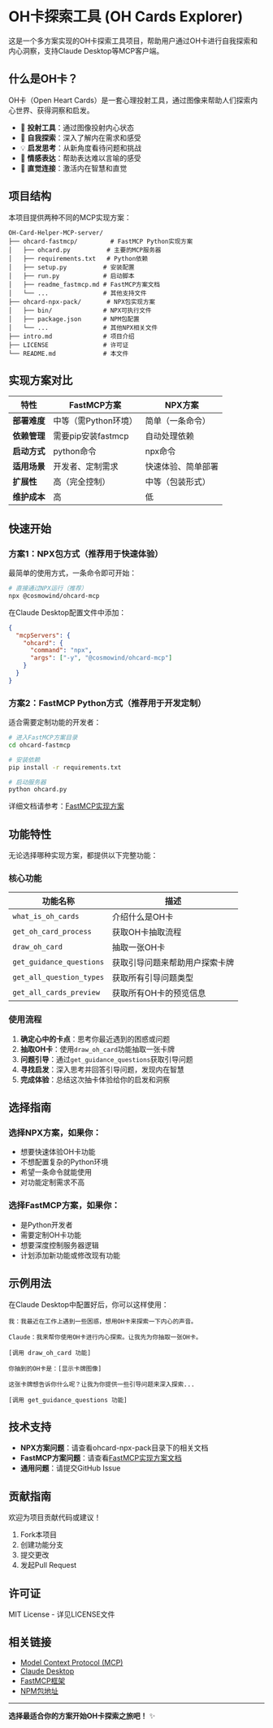 # OH卡探索工具 (OH Cards Explorer)

这是一个多方案实现的OH卡探索工具项目，帮助用户通过OH卡进行自我探索和内心洞察，支持Claude Desktop等MCP客户端。

## 什么是OH卡？

OH卡（Open Heart Cards）是一套心理投射工具，通过图像来帮助人们探索内心世界、获得洞察和启发。

- 🎯 **投射工具**：通过图像投射内心状态
- 🌟 **自我探索**：深入了解内在需求和感受
- 💡 **启发思考**：从新角度看待问题和挑战
- 🌈 **情感表达**：帮助表达难以言喻的感受
- 🔮 **直觉连接**：激活内在智慧和直觉

## 项目结构

本项目提供两种不同的MCP实现方案：

```
OH-Card-Helper-MCP-server/
├── ohcard-fastmcp/         # FastMCP Python实现方案
│   ├── ohcard.py          # 主要的MCP服务器
│   ├── requirements.txt   # Python依赖
│   ├── setup.py          # 安装配置
│   ├── run.py            # 启动脚本
│   ├── readme_fastmcp.md # FastMCP方案文档
│   └── ...               # 其他支持文件
├── ohcard-npx-pack/       # NPX包实现方案
│   ├── bin/              # NPX可执行文件
│   ├── package.json      # NPM包配置
│   └── ...               # 其他NPX相关文件
├── intro.md              # 项目介绍
├── LICENSE               # 许可证
└── README.md             # 本文件
```

## 实现方案对比

| 特性 | FastMCP方案 | NPX方案 |
|------|-------------|---------|
| **部署难度** | 中等（需Python环境） | 简单（一条命令） |
| **依赖管理** | 需要pip安装fastmcp | 自动处理依赖 |
| **启动方式** | python命令 | npx命令 |
| **适用场景** | 开发者、定制需求 | 快速体验、简单部署 |
| **扩展性** | 高（完全控制） | 中等（包装形式） |
| **维护成本** | 高 | 低 |

## 快速开始

### 方案1：NPX包方式（推荐用于快速体验）

最简单的使用方式，一条命令即可开始：

```bash
# 直接通过NPX运行（推荐）
npx @cosmowind/ohcard-mcp
```

在Claude Desktop配置文件中添加：
```json
{
  "mcpServers": {
    "ohcard": {
      "command": "npx",
      "args": ["-y", "@cosmowind/ohcard-mcp"]
    }
  }
}
```

### 方案2：FastMCP Python方式（推荐用于开发定制）

适合需要定制功能的开发者：

```bash
# 进入FastMCP方案目录
cd ohcard-fastmcp

# 安装依赖
pip install -r requirements.txt

# 启动服务器
python ohcard.py
```

详细文档请参考：[FastMCP实现方案](ohcard-fastmcp/readme_fastmcp.md)

## 功能特性

无论选择哪种实现方案，都提供以下完整功能：

### 核心功能
| 功能名称 | 描述 |
|---------|------|
| `what_is_oh_cards` | 介绍什么是OH卡 |
| `get_oh_card_process` | 获取OH卡抽取流程 |
| `draw_oh_card` | 抽取一张OH卡 |
| `get_guidance_questions` | 获取引导问题来帮助用户探索卡牌 |
| `get_all_question_types` | 获取所有引导问题类型 |
| `get_all_cards_preview` | 获取所有OH卡的预览信息 |

### 使用流程

1. **确定心中的卡点**：思考你最近遇到的困惑或问题
2. **抽取OH卡**：使用`draw_oh_card`功能抽取一张卡牌
3. **问题引导**：通过`get_guidance_questions`获取引导问题
4. **寻找启发**：深入思考并回答引导问题，发现内在智慧
5. **完成体验**：总结这次抽卡体验给你的启发和洞察

## 选择指南

### 选择NPX方案，如果你：
- 想要快速体验OH卡功能
- 不想配置复杂的Python环境
- 希望一条命令就能使用
- 对功能定制需求不高

### 选择FastMCP方案，如果你：
- 是Python开发者
- 需要定制OH卡功能
- 想要深度控制服务器逻辑
- 计划添加新功能或修改现有功能

## 示例用法

在Claude Desktop中配置好后，你可以这样使用：

```
我：我最近在工作上遇到一些困惑，想用OH卡来探索一下内心的声音。

Claude：我来帮你使用OH卡进行内心探索。让我先为你抽取一张OH卡。

[调用 draw_oh_card 功能]

你抽到的OH卡是：[显示卡牌图像]

这张卡牌想告诉你什么呢？让我为你提供一些引导问题来深入探索...

[调用 get_guidance_questions 功能]
```

## 技术支持

- **NPX方案问题**：请查看ohcard-npx-pack目录下的相关文档
- **FastMCP方案问题**：请查看[FastMCP实现方案文档](ohcard-fastmcp/readme_fastmcp.md)
- **通用问题**：请提交GitHub Issue

## 贡献指南

欢迎为项目贡献代码或建议！

1. Fork本项目
2. 创建功能分支
3. 提交更改
4. 发起Pull Request

## 许可证

MIT License - 详见LICENSE文件

## 相关链接

- [Model Context Protocol (MCP)](https://modelcontextprotocol.io/)
- [Claude Desktop](https://claude.ai/desktop)
- [FastMCP框架](https://github.com/microsoft/FastMCP)
- [NPM包地址](https://www.npmjs.com/package/@cosmowind/ohcard-mcp)

---

**选择最适合你的方案开始OH卡探索之旅吧！** ✨ 